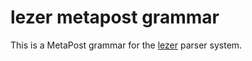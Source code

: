# lezer metapost grammar

This is a MetaPost grammar for the [lezer](https://lezer.codemirror.net/) parser system.
